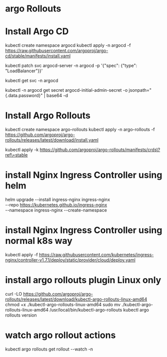 # argo Rollouts


# Install Argo CD

kubectl create namespace argocd
kubectl apply -n argocd -f https://raw.githubusercontent.com/argoproj/argo-cd/stable/manifests/install.yaml

kubectl patch svc argocd-server -n argocd -p '{"spec": {"type": "LoadBalancer"}}'

kubectl get svc -n argocd

kubectl -n argocd get secret argocd-initial-admin-secret -o jsonpath="{.data.password}" | base64 -d


# Install Argo Rollouts

kubectl create namespace argo-rollouts
kubectl apply -n argo-rollouts -f https://github.com/argoproj/argo-rollouts/releases/latest/download/install.yaml

kubectl apply -k https://github.com/argoproj/argo-rollouts/manifests/crds\?ref\=stable

# install Nginx Ingress Controller using helm

helm upgrade --install ingress-nginx ingress-nginx \
  --repo https://kubernetes.github.io/ingress-nginx \
  --namespace ingress-nginx --create-namespace

# install Nginx Ingress Controller using normal k8s way

kubectl apply -f https://raw.githubusercontent.com/kubernetes/ingress-nginx/controller-v1.7.1/deploy/static/provider/cloud/deploy.yaml



# install argo rollouts plugin Linux only

curl -LO https://github.com/argoproj/argo-rollouts/releases/latest/download/kubectl-argo-rollouts-linux-amd64
chmod +x ./kubectl-argo-rollouts-linux-amd64
sudo mv ./kubectl-argo-rollouts-linux-amd64 /usr/local/bin/kubectl-argo-rollouts
kubectl argo rollouts version

# watch argo rollout actions

kubectl argo rollouts get rollout <rollout-name> --watch -n <namespace>